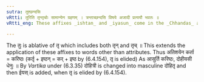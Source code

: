 ```yaml
---
sutra: तुश्छन्दसि
vRtti: तुरिति तृन्तृचोः सामान्येन ग्रहणम् । त्रन्ताच्छन्दसि विषये अजादी प्रत्ययौ भवतः ॥
vRtti_eng: These affixes _ishtan_ and _iyasun_ come in the _Chhandas_ after a nominal stem ending in तु ॥

---
```

The तुः is ablative of तृ which includes both तृन् and तृच् ॥ This extends the application of these affixes to words other than attributes. Thus अतिशयेन कर्ता = करिष्ठः (कर्तृ + इष्ठन् = कर् + इष्ठ by (6.4.154), तृ is elided) As आसुर्ति करिष्ठः, दोहीयसी धेनुः ॥ By _Vartika_ under (6.3.35) दोहित्री is changed into masculine दोहितृ and then ईयस् is added, when तृ is elided by (6.4.154).